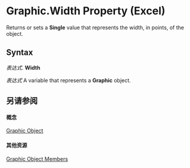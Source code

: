 
# Graphic.Width Property (Excel)

Returns or sets a  **Single** value that represents the width, in points, of the object.


## Syntax

 _表达式_. **Width**

 _表达式_ A variable that represents a **Graphic** object.


## 另请参阅


#### 概念


[Graphic Object](0ccdfb0d-effb-9fa4-8de9-b90688693375.md)
#### 其他资源


[Graphic Object Members](http://msdn.microsoft.com/library/c523b66f-3c54-4e97-0e05-80032819d234%28Office.15%29.aspx)